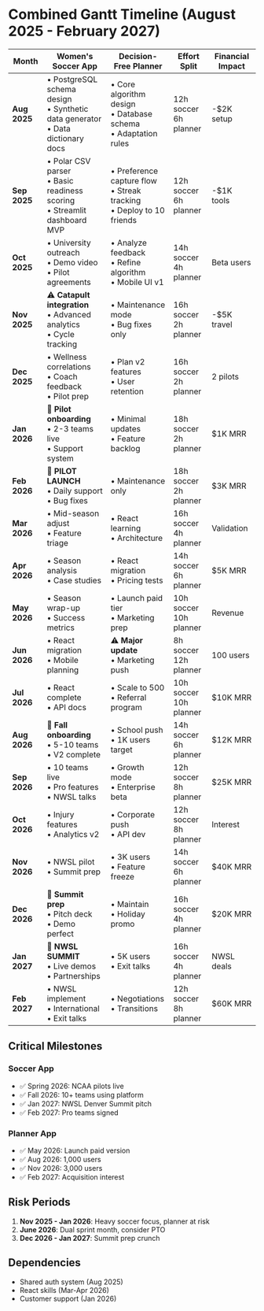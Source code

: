 # Combined Gantt Timeline (August 2025 - February 2027)

| Month | Women's Soccer App | Decision-Free Planner | Effort Split | Financial Impact |
|-------|-------------------|----------------------|--------------|------------------|
| **Aug 2025** | • PostgreSQL schema design<br>• Synthetic data generator<br>• Data dictionary docs | • Core algorithm design<br>• Database schema<br>• Adaptation rules | 12h soccer<br>6h planner | -$2K setup |
| **Sep 2025** | • Polar CSV parser<br>• Basic readiness scoring<br>• Streamlit dashboard MVP | • Preference capture flow<br>• Streak tracking<br>• Deploy to 10 friends | 12h soccer<br>6h planner | -$1K tools |
| **Oct 2025** | • University outreach<br>• Demo video<br>• Pilot agreements | • Analyze feedback<br>• Refine algorithm<br>• Mobile UI v1 | 14h soccer<br>4h planner | Beta users |
| **Nov 2025** | ⚠️ **Catapult integration**<br>• Advanced analytics<br>• Cycle tracking | • Maintenance mode<br>• Bug fixes only | 16h soccer<br>2h planner | -$5K travel |
| **Dec 2025** | • Wellness correlations<br>• Coach feedback<br>• Pilot prep | • Plan v2 features<br>• User retention | 16h soccer<br>2h planner | 2 pilots |
| **Jan 2026** | 🎯 **Pilot onboarding**<br>• 2-3 teams live<br>• Support system | • Minimal updates<br>• Feature backlog | 18h soccer<br>2h planner | $1K MRR |
| **Feb 2026** | 🏃 **PILOT LAUNCH**<br>• Daily support<br>• Bug fixes | • Maintenance only | 18h soccer<br>2h planner | $3K MRR |
| **Mar 2026** | • Mid-season adjust<br>• Feature triage | • React learning<br>• Architecture | 16h soccer<br>4h planner | Validation |
| **Apr 2026** | • Season analysis<br>• Case studies | • React migration<br>• Pricing tests | 14h soccer<br>6h planner | $5K MRR |
| **May 2026** | • Season wrap-up<br>• Success metrics | • Launch paid tier<br>• Marketing prep | 10h soccer<br>10h planner | Revenue |
| **Jun 2026** | • React migration<br>• Mobile planning | ⚠️ **Major update**<br>• Marketing push | 8h soccer<br>12h planner | 100 users |
| **Jul 2026** | • React complete<br>• API docs | • Scale to 500<br>• Referral program | 10h soccer<br>10h planner | $10K MRR |
| **Aug 2026** | 🎯 **Fall onboarding**<br>• 5-10 teams<br>• V2 complete | • School push<br>• 1K users target | 14h soccer<br>6h planner | $12K MRR |
| **Sep 2026** | • 10 teams live<br>• Pro features<br>• NWSL talks | • Growth mode<br>• Enterprise beta | 12h soccer<br>8h planner | $25K MRR |
| **Oct 2026** | • Injury features<br>• Analytics v2 | • Corporate push<br>• API dev | 12h soccer<br>8h planner | Interest |
| **Nov 2026** | • NWSL pilot<br>• Summit prep | • 3K users<br>• Feature freeze | 14h soccer<br>6h planner | $40K MRR |
| **Dec 2026** | 🎯 **Summit prep**<br>• Pitch deck<br>• Demo perfect | • Maintain<br>• Holiday promo | 16h soccer<br>4h planner | $20K MRR |
| **Jan 2027** | 🚀 **NWSL SUMMIT**<br>• Live demos<br>• Partnerships | • 5K users<br>• Exit talks | 16h soccer<br>4h planner | NWSL deals |
| **Feb 2027** | • NWSL implement<br>• International<br>• Exit talks | • Negotiations<br>• Transitions | 12h soccer<br>8h planner | $60K MRR |

## Critical Milestones

### Soccer App
- ✅ Spring 2026: NCAA pilots live
- ✅ Fall 2026: 10+ teams using platform
- ✅ Jan 2027: NWSL Denver Summit pitch
- ✅ Feb 2027: Pro teams signed

### Planner App
- ✅ May 2026: Launch paid version
- ✅ Aug 2026: 1,000 users
- ✅ Nov 2026: 3,000 users
- ✅ Feb 2027: Acquisition interest

## Risk Periods

1. **Nov 2025 - Jan 2026**: Heavy soccer focus, planner at risk
2. **June 2026**: Dual sprint month, consider PTO
3. **Dec 2026 - Jan 2027**: Summit prep crunch

## Dependencies

- Shared auth system (Aug 2025)
- React skills (Mar-Apr 2026)
- Customer support (Jan 2026)
